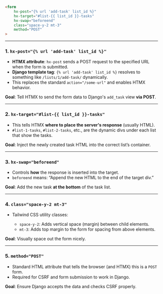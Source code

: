 ```html
<form
    hx-post="{% url 'add-task' list_id %}"
    hx-target="#list-{{ list_id }}-tasks"
    hx-swap="beforeend"
    class="space-y-2 mt-3"
    method="POST"
>
```

---

### 1. `hx-post="{% url 'add-task' list_id %}"`

* **HTMX attribute**: `hx-post` sends a POST request to the specified URL when the form is submitted.
* **Django template tag**: `{% url 'add-task' list_id %}` resolves to something like `/lists/1/add-task/` dynamically.
* This replaces the standard `action="/some-url"` and enables HTMX behavior.

**Goal**: Tell HTMX to send the form data to Django's `add_task` view **via POST**.

---

### 2. `hx-target="#list-{{ list_id }}-tasks"`

* This tells HTMX **where to place the server's response** (usually HTML).
* `#list-1-tasks`, `#list-2-tasks`, etc., are the dynamic divs under each list that show the tasks.

 **Goal**: Inject the newly created task HTML into the correct list’s container.

---

### 3. `hx-swap="beforeend"`

* Controls **how** the response is inserted into the target.
* `beforeend` means: “Append the new HTML to the end of the target div.”

 **Goal**: Add the new task **at the bottom** of the task list.

---

### 4. `class="space-y-2 mt-3"`

* Tailwind CSS utility classes:

  * `space-y-2`: Adds vertical space (margin) between child elements.
  * `mt-3`: Adds top margin to the form for spacing from above elements.

 **Goal**: Visually space out the form nicely.

---

### 5. `method="POST"`

* Standard HTML attribute that tells the browser (and HTMX) this is a `POST` form.
* Required for CSRF and form submission to work in Django.

 **Goal**: Ensure Django accepts the data and checks CSRF properly.
